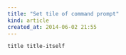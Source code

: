 ```yaml
---
title: "Set tile of command prompt"
kind: article
created_at: 2014-06-02 21:55
---
```


~~~
title title-itself
~~~